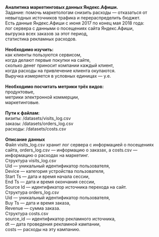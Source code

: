 <b>Аналитика маркетинговых данных Яндекс.Афиши.</b><br/>
Задание: помочь маркетологам снизить расходы — отказаться от невыгодных источников трафика и перераспределить бюджет.<br/>
Есть данные Яндекс.Афиши с июня 2017 по конец мая 2018 года:<br/>
лог сервера с данными о посещениях сайта Яндекс.Афиши,<br/>
выгрузка всех заказов за этот период,<br/>
статистика рекламных расходов.<br/><br/>
<b>Необходимо изучить:</b><br/>
как клиенты пользуются сервисом,<br/>
когда делают первые покупки на сайте,<br/>
сколько денег приносит компании каждый клиент,<br/>
когда расходы на привлечение клиента окупаются.<br/>
Выручка измеряется в условных единицах — у.е.<br/><br/>
<b>Необходимо посчитать метрики трёх видов:</b><br/>
продуктовые,<br/>
метрики электронной коммерции,<br/>
маркетинговые.<br/><br/>
<b>Пути к файлам:</b><br/>
визиты: /datasets/visits_log.csv <br/>
заказы: /datasets/orders_log.csv <br/>
расходы: /datasets/costs.csv<br/><br/>
<b>Описание данных</b><br/>
Файл visits_log.csv хранит лог сервера с информацией о посещениях сайта, orders_log.csv — информацию о заказах, а costs.csv — информацию о расходах на маркетинг.<br/>
Структура visits_log.csv<br/>
Uid — уникальный идентификатор пользователя,<br/>
Device — категория устройства пользователя,<br/>
Start Ts — дата и время начала сессии,<br/>
End Ts — дата и время окончания сессии,<br/>
Source Id — идентификатор источника перехода на сайт.<br/>
Структура orders_log.csv<br/>
Uid — уникальный идентификатор пользователя,<br/>
Buy Ts — дата и время заказа,<br/>
Revenue — сумма заказа.<br/>
Структура costs.csv<br/>
source_id — идентификатор рекламного источника,<br/>
dt — дата проведения рекламной кампании,<br/>
costs — расходы на эту кампанию.<br/>